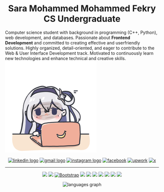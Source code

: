 <div align="center">
  
# Sara Mohammed Mohammed Fekry <br> CS Undergraduate 
</div>

Computer science student with background in programming (C++, Python),
web development, and databases. Passionate about **Frontend
Development** and committed to creating effective and userfriendly
solutions. Highly organized, detail-oriented, and eager to contribute to
the Web & User Interface Development track. Motivated to continuously
learn new technologies and enhance technical and creative skills.
![gif](image/mythikore-anime-girl.gif)



<div align="center">
  
[![linkedin logo](https://img.shields.io/static/v1?message=LinkedIn/sara-fekry18&logo=linkedin&label=&color=0077B5&logoColor=white&labelColor=&style=for-the-badge)](https://www.linkedin.com/in/sara-fekry-85a40a320/)
 [![gmail logo](https://img.shields.io/static/v1?message=Sara%20Fekry18&logo=gmail&label=&color=D14836&logoColor=white&labelColor=&style=for-the-badge)](https://sra561450@gmail.com/)
 [![instagram logo](https://img.shields.io/static/v1?message=sarahhfekryy52&logo=instagram&label=&color=E4405F&logoColor=white&labelColor=&style=for-the-badge)](https://www.instagram.com/sarahhfekry__/)
[![facebook](https://img.shields.io/badge/Facebook-1877F2?style=for-the-badge&logo=facebook&logoColor=white)](https://www.facebook.com/sara.fekry.58/)
[![upwork](https://img.shields.io/badge/UpWork-6FDA44?style=for-the-badge&logo=Upwork&logoColor=white)](https://www.upwork.com/freelancers/~01d2e3854e97ae9f37)
[![x](https://img.shields.io/badge/X-000000?style=for-the-badge&logo=x&logoColor=white)](https://x.com/sarahhfekryy)
</div>



------------------------------------------------------------------------

<div align="center">
  
![](https://readme-components.vercel.app/api?component=logo&fill=black&logo=html5&svgfill=f06629)
![](https://readme-components.vercel.app/api?component=logo&fill=black&logo=CSS3&svgfill=028dd1)
[![Bootstrap](https://readme-components.vercel.app/api?component=logo&fill=black&logo=bootstrap&svgfill=7952b3)](https://getbootstrap.com/)
![](https://readme-components.vercel.app/api?component=logo&fill=black&logo=javascript&svgfill=f6df1c)
![](https://readme-components.vercel.app/api?component=logo&fill=black&logo=typescript&svgfill=2d79c7)
![](https://readme-components.vercel.app/api?component=logo&fill=black&logo=sass&svgfill=cd6799)
![](https://readme-components.vercel.app/api?component=logo&fill=black&logo=react&animation=spin&svgfill=15d8fe)
![](https://readme-components.vercel.app/api?component=logo&fill=black&logo=github)
![](https://readme-components.vercel.app/api?component=logo&fill=black&logo=python&svgfill=3776AB)
![](https://readme-components.vercel.app/api?component=logo&fill=black&logo=cplusplus&svgfill=00599C)
</div>

<div align="center">
  
![languages
graph](https://github-readme-stats.vercel.app/api/top-langs?username=maurodesouza&locale=en&hide_title=false&layout=compact&card_width=320&langs_count=5&theme=dracula&hide_border=false)
</div>
